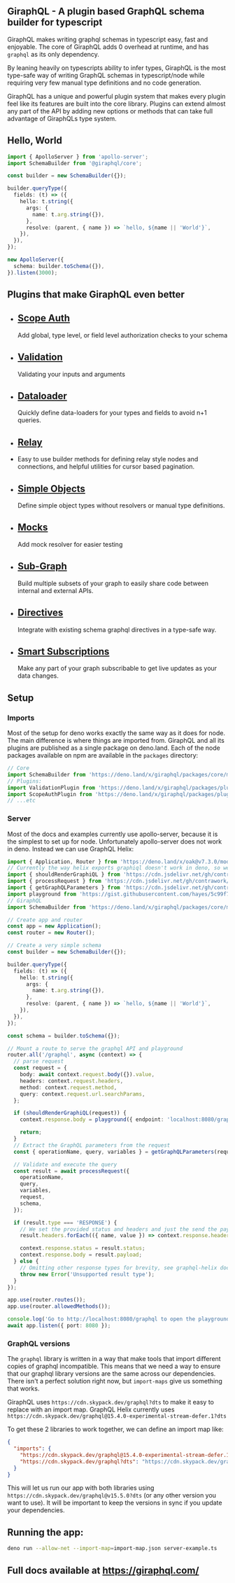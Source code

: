 ## GiraphQL - A plugin based GraphQL schema builder for typescript

GiraphQL makes writing graphql schemas in typescript easy, fast and enjoyable. The core of GiraphQL
adds 0 overhead at runtime, and has `graphql` as its only dependency.

By leaning heavily on typescripts ability to infer types, GiraphQL is the most type-safe way of
writing GraphQL schemas in typescript/node while requiring very few manual type definitions and no
code generation.

GiraphQL has a unique and powerful plugin system that makes every plugin feel like its features are
built into the core library. Plugins can extend almost any part of the API by adding new options or
methods that can take full advantage of GiraphQLs type system.

## Hello, World

```typescript
import { ApolloServer } from 'apollo-server';
import SchemaBuilder from '@giraphql/core';

const builder = new SchemaBuilder({});

builder.queryType({
  fields: (t) => ({
    hello: t.string({
      args: {
        name: t.arg.string({}),
      },
      resolve: (parent, { name }) => `hello, ${name || 'World'}`,
    }),
  }),
});

new ApolloServer({
  schema: builder.toSchema({}),
}).listen(3000);
```

## Plugins that make GiraphQL even better

- ## [Scope Auth](plugins/scope-auth.md)
  Add global, type level, or field level authorization checks to your schema
- ## [Validation](plugins/validation.md)
  Validating your inputs and arguments
- ## [Dataloader](plugins/dataloader.md)
  Quickly define data-loaders for your types and fields to avoid n+1 queries.
- ## [Relay](plugins/relay.md)
- Easy to use builder methods for defining relay style nodes and connections, and helpful utilities
  for cursor based pagination.
- ## [Simple Objects](plugins/simple-objects.md)
  Define simple object types without resolvers or manual type definitions.
- ## [Mocks](plugins/mocks.md)
  Add mock resolver for easier testing
- ## [Sub-Graph](plugins/sub-graph.md)
  Build multiple subsets of your graph to easily share code between internal and external APIs.
- ## [Directives](plugins/directives.md)
  Integrate with existing schema graphql directives in a type-safe way.
- ## [Smart Subscriptions](plugins/smart-subscriptions.md)
  Make any part of your graph subscribable to get live updates as your data changes.

## Setup

### Imports

Most of the setup for deno works exactly the same way as it does for node. The main difference is
where things are imported from. GiraphQL and all its plugins are published as a single package on
deno.land. Each of the node packages available on npm are available in the `packages` directory:

```typescript
// Core
import SchemaBuilder from 'https://deno.land/x/giraphql/packages/core/mod.ts';
// Plugins:
import ValidationPlugin from 'https://deno.land/x/giraphql/packages/plugin-validation/mod.ts';
import ScopeAuthPlugin from 'https://deno.land/x/giraphql/packages/plugin-scope-auth/mod.ts';
// ...etc
```

### Server

Most of the docs and examples currently use apollo-server, because it is the simplest to set up for
node. Unfortunately apollo-server does not work in deno. Instead we can use GraphQL Helix:

```typescript
import { Application, Router } from 'https://deno.land/x/oak@v7.3.0/mod.ts';
// Currently the way helix exports graphiql doesn't work in deno, so we import the other parts directly, and import a very simple playground file from a gist.
import { shouldRenderGraphiQL } from 'https://cdn.jsdelivr.net/gh/contrawork/graphql-helix@master/packages/deno/should-render-graphiql.ts';
import { processRequest } from 'https://cdn.jsdelivr.net/gh/contrawork/graphql-helix@master/packages/deno/process-request.ts';
import { getGraphQLParameters } from 'https://cdn.jsdelivr.net/gh/contrawork/graphql-helix@master/packages/deno/get-graphql-parameters.ts';
import playground from 'https://gist.githubusercontent.com/hayes/5c99f7b4f71234452036fd88e142a825/raw/655245a052b10c2912a803c8a6d537096b73c10b/playground.ts';
// GiraphQL
import SchemaBuilder from 'https://deno.land/x/giraphql/packages/core/mod.ts';

// Create app and router
const app = new Application();
const router = new Router();

// Create a very simple schema
const builder = new SchemaBuilder({});

builder.queryType({
  fields: (t) => ({
    hello: t.string({
      args: {
        name: t.arg.string({}),
      },
      resolve: (parent, { name }) => `hello, ${name || 'World'}`,
    }),
  }),
});

const schema = builder.toSchema({});

// Mount a route to serve the graphql API and playground
router.all('/graphql', async (context) => {
  // parse request
  const request = {
    body: await context.request.body({}).value,
    headers: context.request.headers,
    method: context.request.method,
    query: context.request.url.searchParams,
  };

  if (shouldRenderGraphiQL(request)) {
    context.response.body = playground({ endpoint: 'localhost:8080/graphql' });

    return;
  }
  // Extract the GraphQL parameters from the request
  const { operationName, query, variables } = getGraphQLParameters(request);

  // Validate and execute the query
  const result = await processRequest({
    operationName,
    query,
    variables,
    request,
    schema,
  });

  if (result.type === 'RESPONSE') {
    // We set the provided status and headers and just the send the payload back to the client
    result.headers.forEach(({ name, value }) => context.response.headers.set(name, value));

    context.response.status = result.status;
    context.response.body = result.payload;
  } else {
    // Omitting other response types for brevity, see graphql-helix docs for more a complete implementation
    throw new Error('Unsupported result type');
  }
});

app.use(router.routes());
app.use(router.allowedMethods());

console.log('Go to http://localhost:8080/graphql to open the playground');
await app.listen({ port: 8080 });
```

### GraphQL versions

The `graphql` library is written in a way that make tools that import different copies of graphql
incompatible. This means that we need a way to ensure that our graphql library versions are the same
across our dependencies. There isn't a perfect solution right now, but `import-maps` give us
something that works.

GiraphQL uses `https://cdn.skypack.dev/graphql?dts` to make it easy to replace with an import map.
GraphQL Helix currently uses
`https://cdn.skypack.dev/graphql@15.4.0-experimental-stream-defer.1?dts`

To get these 2 libraries to work together, we can define an import map like:

```json
{
  "imports": {
    "https://cdn.skypack.dev/graphql@15.4.0-experimental-stream-defer.1?dts": "https://cdn.skypack.dev/graphql@v15.5.0?dts",
    "https://cdn.skypack.dev/graphql?dts": "https://cdn.skypack.dev/graphql@v15.5.0?dts"
  }
}
```

This will let us run our app with both libraries using `https://cdn.skypack.dev/graphql@v15.5.0?dts`
(or any other version you want to use). It will be important to keep the versions in sync if you
update your dependencies.

## Running the app:

```bash
deno run --allow-net --import-map=import-map.json server-example.ts
```

## Full docs available at https://giraphql.com/
